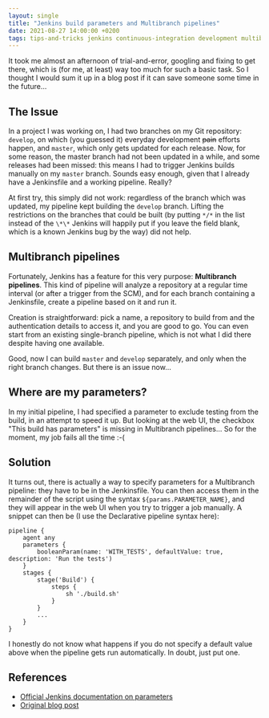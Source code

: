 ```yaml
---
layout: single
title: "Jenkins build parameters and Multibranch pipelines"
date: 2021-08-27 14:00:00 +0200
tags: tips-and-tricks jenkins continuous-integration development multibranch
---
```


It took me almost an afternoon of trial-and-error, googling and fixing to get there, which is (for me, at least) way too much for such a basic task. So I thought I would sum it up in a blog post if it can save someone some time in the future... 

## The Issue

In a project I was working on, I had two branches on my Git repository: ``develop``, on which (you guessed it) everyday development ~~pain~~ efforts happen, and ``master``, which only gets updated for each release. Now, for some reason, the master branch had not been updated in a while, and some releases had been missed: this means I had to trigger Jenkins builds manually on my ``master`` branch. Sounds easy enough, given that I already have a Jenkinsfile and a working pipeline. Really? 

At first try, this simply did not work: regardless of the branch which was updated, my pipeline kept building the ``develop`` branch. Lifting the restrictions on the branches that could be built (by putting ``*/*`` in the list instead of the ``\*\*`` Jenkins will happily put if you leave the field blank, which is a known Jenkins bug by the way) did not help. 

## Multibranch pipelines

Fortunately, Jenkins has a feature for this very purpose: __Multibranch pipelines__. This kind of pipeline will analyze a repository at a regular time interval (or after a trigger from the SCM), and for each branch containing a Jenkinsfile, create a pipeline based on it and run it. 

Creation is straightforward: pick a name, a repository to build from and the authentication details to access it, and you are good to go. You can even start from an existing single-branch pipeline, which is not what I did there despite having one available. 

Good, now I can build ``master`` and ``develop`` separately, and only when the right branch changes. But there is an issue now...

## Where are my parameters?

In my initial pipeline, I had specified a parameter to exclude testing from the build, in an attempt to speed it up. But looking at the web UI, the checkbox "This build has parameters" is missing in Multibranch pipelines... So for the moment, my job fails all the time :-(

## Solution

It turns out, there is actually a way to specify parameters for a Multibranch pipeline: they have to be in the Jenkinsfile. You can then access them in the remainder of the script using the syntax ``${params.PARAMETER_NAME}``, and they will appear in the web UI when you try to trigger a job manually. A snippet can then be (I use the Declarative pipeline syntax here): 

    pipeline {
        agent any
        parameters {
            booleanParam(name: 'WITH_TESTS', defaultValue: true, description: 'Run the tests')
        }
        stages {
            stage('Build') {
                steps {
                    sh './build.sh'
                }
            }
            ...
        }
    }

I honestly do not know what happens if you do not specify a default value above when the pipeline gets run automatically. In doubt, just put one. 

## References

  * [Official Jenkins documentation on parameters](https://www.jenkins.io/doc/book/pipeline/syntax/#parameters)
  * [Original blog post](https://shenxianpeng.github.io/2021/03/jenkins-dynamic-default-parameters/)
